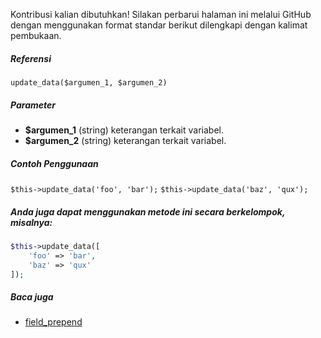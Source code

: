Kontribusi kalian dibutuhkan!
Silakan perbarui halaman ini melalui GitHub dengan menggunakan format standar berikut dilengkapi dengan kalimat pembukaan.

##### Referensi

`update_data($argumen_1, $argumen_2)`

##### Parameter
* **$argumen_1** (string) keterangan terkait variabel.
* **$argumen_2** (string) keterangan terkait variabel.

##### Contoh Penggunaan
`$this->update_data('foo', 'bar');`
`$this->update_data('baz', 'qux');`


##### Anda juga dapat menggunakan metode ini secara berkelompok, misalnya:
```php
$this->update_data([
    'foo' => 'bar',
    'baz' => 'qux'
]);
```

##### Baca juga
* [field_prepend](./field_prepend)
